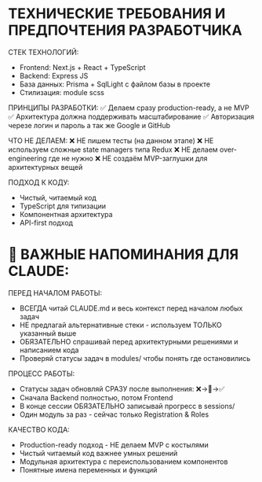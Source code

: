ТЕХНИЧЕСКИЕ ТРЕБОВАНИЯ И ПРЕДПОЧТЕНИЯ РАЗРАБОТЧИКА
==============================================

СТЕК ТЕХНОЛОГИЙ:
- Frontend: Next.js + React + TypeScript
- Backend: Express JS
- База данных: Prisma + SqlLight с файлом базы в проекте  
- Стилизация: module scss

ПРИНЦИПЫ РАЗРАБОТКИ:
✅ Делаем сразу production-ready, а не MVP
✅ Архитектура должна поддерживать масштабирование
✅ Авторизация черезе логин и пароль а так же Google и GitHub

ЧТО НЕ ДЕЛАЕМ:
❌ НЕ пишем тесты (на данном этапе)
❌ НЕ используем сложные state managers типа Redux
❌ НЕ делаем over-engineering где не нужно
❌ НЕ создаём MVP-заглушки для архитектурных вещей

ПОДХОД К КОДУ:
- Чистый, читаемый код
- TypeScript для типизации
- Компонентная архитектура
- API-first подход 


🤖 ВАЖНЫЕ НАПОМИНАНИЯ ДЛЯ CLAUDE:
=================================

ПЕРЕД НАЧАЛОМ РАБОТЫ:
- ВСЕГДА читай CLAUDE.md и весь контекст перед началом любых задач
- НЕ предлагай альтернативные стеки - используем ТОЛЬКО указанный выше
- ОБЯЗАТЕЛЬНО спрашивай перед архитектурными решениями и написанием кода
- Проверяй статусы задач в modules/ чтобы понять где остановились


ПРОЦЕСС РАБОТЫ:
- Статусы задач обновляй СРАЗУ после выполнения: ❌→🚧→✅
- Сначала Backend полностью, потом Frontend
- В конце сессии ОБЯЗАТЕЛЬНО записывай прогресс в sessions/
- Один модуль за раз - сейчас только Registration & Roles

КАЧЕСТВО КОДА:
- Production-ready подход - НЕ делаем MVP с костылями
- Чистый читаемый код важнее умных решений
- Модульная архитектура с переиспользованием компонентов
- Понятные имена переменных и функций
